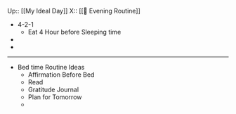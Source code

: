 Up:: [[My Ideal Day]]
X:: [[🛬 Evening Routine]]

- 4-2-1
	- Eat 4 Hour before Sleeping time
-
-
- ---
- Bed time Routine Ideas
	- Affirmation Before Bed
	- Read
	- Gratitude Journal
	- Plan for Tomorrow
	-